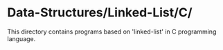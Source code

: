 # Data-Structures/Linked-List/C/
This directory contains programs based on 'linked-list' in C programming language.